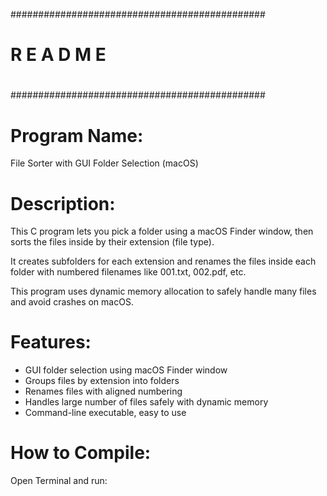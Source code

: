 ##############################################
#                                            #
#              R E A D   M E                 #
#                                            #
##############################################

# Program Name:
File Sorter with GUI Folder Selection (macOS)

# Description:
This C program lets you pick a folder using a macOS Finder window, 
then sorts the files inside by their extension (file type). 

It creates subfolders for each extension and renames the files 
inside each folder with numbered filenames like 001.txt, 002.pdf, etc. 

This program uses dynamic memory allocation to safely handle many files 
and avoid crashes on macOS.

# Features:
- GUI folder selection using macOS Finder window
- Groups files by extension into folders
- Renames files with aligned numbering
- Handles large number of files safely with dynamic memory
- Command-line executable, easy to use

# How to Compile:
Open Terminal and run:
